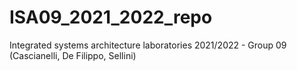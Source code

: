 # ISA09_2021_2022_repo
Integrated systems architecture laboratories 2021/2022 - Group 09 (Cascianelli, De Filippo, Sellini)
